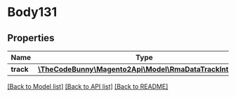 # Body131

## Properties
Name | Type | Description | Notes
------------ | ------------- | ------------- | -------------
**track** | [**\TheCodeBunny\Magento2Api\Model\RmaDataTrackInterface**](RmaDataTrackInterface.md) |  | 

[[Back to Model list]](../README.md#documentation-for-models) [[Back to API list]](../README.md#documentation-for-api-endpoints) [[Back to README]](../README.md)



